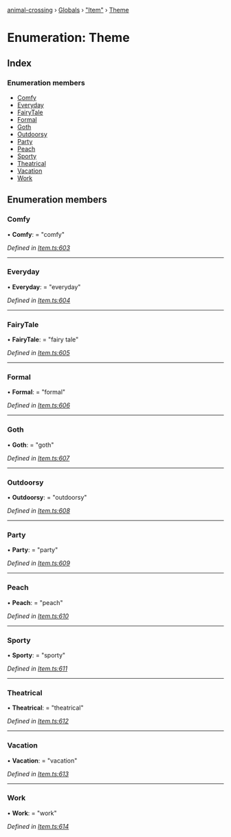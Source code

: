 [animal-crossing](../README.md) › [Globals](../globals.md) › ["Item"](../modules/_item_.md) › [Theme](_item_.theme.md)

# Enumeration: Theme

## Index

### Enumeration members

* [Comfy](_item_.theme.md#comfy)
* [Everyday](_item_.theme.md#everyday)
* [FairyTale](_item_.theme.md#fairytale)
* [Formal](_item_.theme.md#formal)
* [Goth](_item_.theme.md#goth)
* [Outdoorsy](_item_.theme.md#outdoorsy)
* [Party](_item_.theme.md#party)
* [Peach](_item_.theme.md#peach)
* [Sporty](_item_.theme.md#sporty)
* [Theatrical](_item_.theme.md#theatrical)
* [Vacation](_item_.theme.md#vacation)
* [Work](_item_.theme.md#work)

## Enumeration members

###  Comfy

• **Comfy**: = "comfy"

*Defined in [Item.ts:603](https://github.com/Norviah/animal-crossing/blob/da8caaf/module/types/Item.ts#L603)*

___

###  Everyday

• **Everyday**: = "everyday"

*Defined in [Item.ts:604](https://github.com/Norviah/animal-crossing/blob/da8caaf/module/types/Item.ts#L604)*

___

###  FairyTale

• **FairyTale**: = "fairy tale"

*Defined in [Item.ts:605](https://github.com/Norviah/animal-crossing/blob/da8caaf/module/types/Item.ts#L605)*

___

###  Formal

• **Formal**: = "formal"

*Defined in [Item.ts:606](https://github.com/Norviah/animal-crossing/blob/da8caaf/module/types/Item.ts#L606)*

___

###  Goth

• **Goth**: = "goth"

*Defined in [Item.ts:607](https://github.com/Norviah/animal-crossing/blob/da8caaf/module/types/Item.ts#L607)*

___

###  Outdoorsy

• **Outdoorsy**: = "outdoorsy"

*Defined in [Item.ts:608](https://github.com/Norviah/animal-crossing/blob/da8caaf/module/types/Item.ts#L608)*

___

###  Party

• **Party**: = "party"

*Defined in [Item.ts:609](https://github.com/Norviah/animal-crossing/blob/da8caaf/module/types/Item.ts#L609)*

___

###  Peach

• **Peach**: = "peach"

*Defined in [Item.ts:610](https://github.com/Norviah/animal-crossing/blob/da8caaf/module/types/Item.ts#L610)*

___

###  Sporty

• **Sporty**: = "sporty"

*Defined in [Item.ts:611](https://github.com/Norviah/animal-crossing/blob/da8caaf/module/types/Item.ts#L611)*

___

###  Theatrical

• **Theatrical**: = "theatrical"

*Defined in [Item.ts:612](https://github.com/Norviah/animal-crossing/blob/da8caaf/module/types/Item.ts#L612)*

___

###  Vacation

• **Vacation**: = "vacation"

*Defined in [Item.ts:613](https://github.com/Norviah/animal-crossing/blob/da8caaf/module/types/Item.ts#L613)*

___

###  Work

• **Work**: = "work"

*Defined in [Item.ts:614](https://github.com/Norviah/animal-crossing/blob/da8caaf/module/types/Item.ts#L614)*
